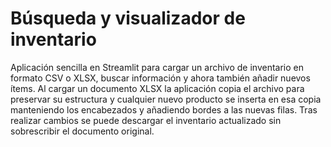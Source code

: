 # Búsqueda y visualizador de inventario

Aplicación sencilla en Streamlit para cargar un archivo de inventario en formato
CSV o XLSX, buscar información y ahora también añadir nuevos ítems. Al cargar un
documento XLSX la aplicación copia el archivo para preservar su estructura y
cualquier nuevo producto se inserta en esa copia manteniendo los encabezados y
añadiendo bordes a las nuevas filas. Tras realizar cambios se puede descargar el
inventario actualizado sin sobrescribir el documento original.
